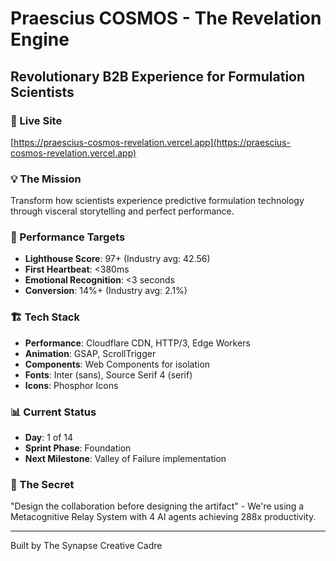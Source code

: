 # Praescius COSMOS - The Revelation Engine

## Revolutionary B2B Experience for Formulation Scientists

### 🚀 Live Site
[https://praescius-cosmos-revelation.vercel.app](https://praescius-cosmos-revelation.vercel.app)

### 💡 The Mission
Transform how scientists experience predictive formulation technology through visceral storytelling and perfect performance.

### 🎯 Performance Targets
- **Lighthouse Score**: 97+ (Industry avg: 42.56)
- **First Heartbeat**: <380ms
- **Emotional Recognition**: <3 seconds
- **Conversion**: 14%+ (Industry avg: 2.1%)

### 🏗️ Tech Stack
- **Performance**: Cloudflare CDN, HTTP/3, Edge Workers
- **Animation**: GSAP, ScrollTrigger
- **Components**: Web Components for isolation
- **Fonts**: Inter (sans), Source Serif 4 (serif)
- **Icons**: Phosphor Icons

### 📊 Current Status
- **Day**: 1 of 14
- **Sprint Phase**: Foundation
- **Next Milestone**: Valley of Failure implementation

### 🧬 The Secret
"Design the collaboration before designing the artifact" - We're using a Metacognitive Relay System with 4 AI agents achieving 288x productivity.

---

Built by The Synapse Creative Cadre
